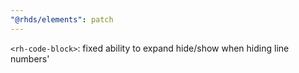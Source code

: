 ```yaml
---
"@rhds/elements": patch
---
```


`<rh-code-block>`: fixed ability to expand hide/show when hiding line numbers'
  